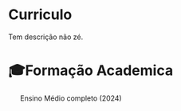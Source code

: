 # Curriculo
Tem descrição não zé. 

<h1>🎓Formação Academica</h1> 

<ul>
  <il>Ensino Médio completo (2024)</il>
  
